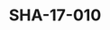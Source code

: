 ---
pid: SHA-17-010
title: SHA-17-010
language: ar
collection: شرحبيل احمد
original_label: 
rights: شرحبيل احمد
location_of_original: شرحبيل احمد
photographer_or_studio: استوديو جاك الكويت
scanned_from: photograph 13 by 17.9
_date: '1964'
location: الكويت
description: عبد العزيز محمد داؤود ومغني كويتي
additional_notes: 
permission_display: 'yes'
on_server: 'no'
on_website: 'no'
permalink: "/archive/ar/sha-17-010.html"
layout: photo-page
---
